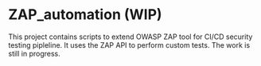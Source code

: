 # ZAP_automation (WIP)
This project contains scripts to extend OWASP ZAP tool for CI/CD security testing pipleline. It uses the ZAP API to perform custom tests. The work is still in progress.
